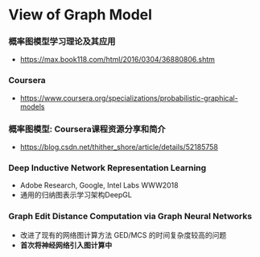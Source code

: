 # View of Graph Model

### 概率图模型学习理论及其应用
+ https://max.book118.com/html/2016/0304/36880806.shtm

### Coursera
+ https://www.coursera.org/specializations/probabilistic-graphical-models

### 概率图模型: Coursera课程资源分享和简介
+ https://blog.csdn.net/thither_shore/article/details/52185758

### Deep Inductive Network Representation Learning
+ Adobe Research, Google, Intel Labs WWW2018
+ 通用的归纳图表示学习架构DeepGL

### Graph Edit Distance Computation via Graph Neural Networks
+ 改进了现有的网络图计算方法 GED/MCS 的时间复杂度较高的问题
+ **首次将神经网络引入图计算中**